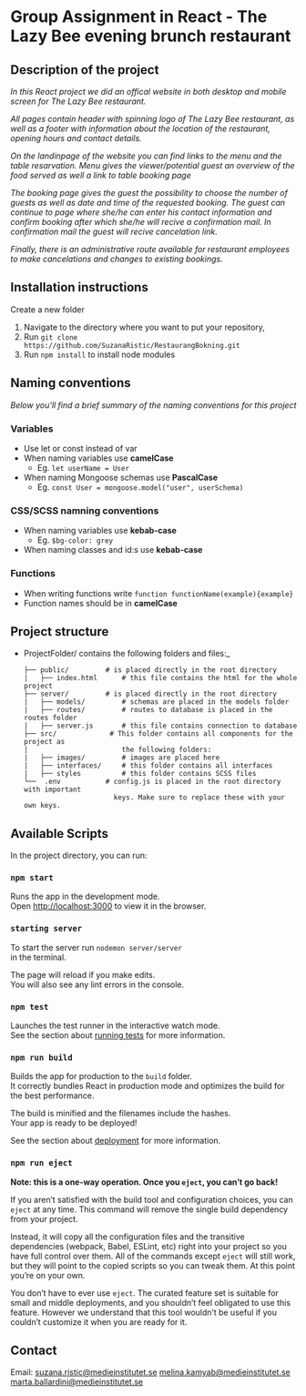 # Group Assignment in React - The Lazy Bee evening brunch restaurant

## Description of the project

_In this React project we did an offical website in both desktop and mobile screen for The Lazy Bee restaurant._

_All pages contain header with spinning logo of The Lazy Bee restaurant, as well as a footer with information about the location of the restaurant, opening hours and contact details._

_On the landinpage of the website you can find links to the menu and the table resarvation. Menu gives the viewer/potential guest an overview of the food served as well a link to table booking page_

_The booking page gives the guest the possibility to choose the number of guests as well as date and time of the requested booking. The guest can continue to page where she/he can enter his contact information and confirm booking after which she/he will recive a confirmation mail. In confirmation mail the guest will recive cancelation link._

_Finally, there is an administrative route available for restaurant employees to make cancelations and changes to existing bookings._

## Installation instructions

Create a new folder

1. Navigate to the directory where you want to put your repository,
2. Run `git clone https://github.com/SuzanaRistic/RestaurangBokning.git`
3. Run `npm install` to install node modules

## Naming conventions

_Below you'll find a brief summary of the naming conventions for this project_

### Variables

- Use let or const instead of var
- When naming variables use **camelCase**
  - Eg. `let userName = User`
- When naming Mongoose schemas use **PascalCase**
  - Eg. `const User = mongoose.model("user", userSchema)`

### CSS/SCSS namning conventions

- When naming variables use **kebab-case**
  - Eg. `$bg-color: grey`
- When naming classes and id:s use **kebab-case**

### Functions

- When writing functions write `function functionName(example){example}`
- Function names should be in **camelCase**

## Project structure

- ProjectFolder/ contains the following folders and files:\_
  ```
  ├── public/         # is placed directly in the root directory
  |   ├── index.html      # this file contains the html for the whole project
  ├── server/         # is placed directly in the root directory
  |   ├── models/         # schemas are placed in the models folder
  |   ├── routes/         # routes to database is placed in the routes folder
  |   ├── server.js       # this file contains connection to database
  ├── src/             # This folder contains all components for the project as
  |                       the following folders:
  |   ├── images/         # images are placed here
  |   ├── interfaces/     # this folder contains all interfaces
  |   ├── styles          # this folder contains SCSS files
  └──  .env           # config.js is placed in the root directory with important
                        keys. Make sure to replace these with your own keys.
  ```

## Available Scripts

In the project directory, you can run:

### `npm start`

Runs the app in the development mode.\
Open [http://localhost:3000](http://localhost:3000) to view it in the browser.

### `starting server`

To start the server run
`nodemon server/server`  
in the terminal.

The page will reload if you make edits.\
You will also see any lint errors in the console.

### `npm test`

Launches the test runner in the interactive watch mode.\
See the section about [running tests](https://facebook.github.io/create-react-app/docs/running-tests) for more information.

### `npm run build`

Builds the app for production to the `build` folder.\
It correctly bundles React in production mode and optimizes the build for the best performance.

The build is minified and the filenames include the hashes.\
Your app is ready to be deployed!

See the section about [deployment](https://facebook.github.io/create-react-app/docs/deployment) for more information.

### `npm run eject`

**Note: this is a one-way operation. Once you `eject`, you can’t go back!**

If you aren’t satisfied with the build tool and configuration choices, you can `eject` at any time. This command will remove the single build dependency from your project.

Instead, it will copy all the configuration files and the transitive dependencies (webpack, Babel, ESLint, etc) right into your project so you have full control over them. All of the commands except `eject` will still work, but they will point to the copied scripts so you can tweak them. At this point you’re on your own.

You don’t have to ever use `eject`. The curated feature set is suitable for small and middle deployments, and you shouldn’t feel obligated to use this feature. However we understand that this tool wouldn’t be useful if you couldn’t customize it when you are ready for it.

## Contact

Email:
suzana.ristic@medieinstitutet.se
melina.kamyab@medieinstitutet.se
marta.ballardini@medieinstitutet.se
